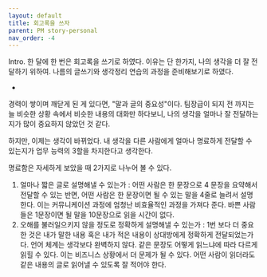 ```yaml
---
layout: default
title: 회고록을 쓰자
parent: PM story-personal
nav_order: -4
---
```


Intro.
한 달에 한 번은 회고록을 쓰기로 하였다. 이유는 단 한가지, 나의 생각을 더 잘 전달하기 위하여. 나름의 글쓰기와 생각정리 연습의 과정을 준비해보기로 하였다.

-
경력이 쌓이며 깨닫게 된 게 있다면, "말과 글의 중요성"이다.
팀장급이 되지 전 까지는 늘 비슷한 상황 속에서 비슷한 내용의 대화만 하다보니, 나의 생각을 얼마나 잘 전달하는 지가 많이 중요하지 않았던 것 같다.

하지만, 이제는 생각이 바뀌었다. 내 생각을 다른 사람에게 얼마나 명료하게 전달할 수 있는지가 업무 능력의 3할을 차지한다고 생각한다.

명료함은 자세하게 보았을 때 2가지로 나누어 볼 수 있다.

1. 얼마나 짧은 글로 설명해낼 수 있는가
: 어떤 사람은 한 문장으로 4 문장을 요약해서 전달할 수 있는 반면, 어떤 사람은 한 문장이면 될 수 있는 말을 4줄로 늘려서 설명한다. 이는 커뮤니케이션 과정에 엄청난 비효율적인 과정을 가져다 준다. 바쁜 사람들은 1문장이면 될 말을 10문장으로 읽을 시간이 없다.
2. 오해를 불러일으키지 않을 정도로 정확하게 설명해낼 수 있는가
: 1번 보다 더 중요한 것은 내가 말한 내용 혹은 내가 적은 내용이 상대방에게 정확하게 전달되었는가다. 언어 체계는 생각보다 완벽하지 않다. 같은 문장도 어떻게 읽느냐에 따라 다르게 읽힐 수 있다. 이는 비즈니스 상황에서 더 문제가 될 수 있다. 어떤 사람이 읽더라도 같은 내용의 글로 읽어낼 수 있도록 잘 적어야 한다.